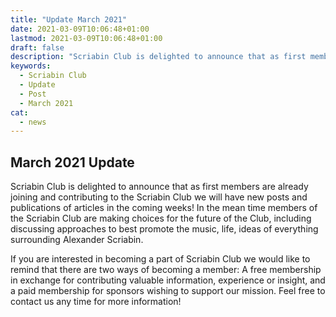```yaml
---
title: "Update March 2021"
date: 2021-03-09T10:06:48+01:00
lastmod: 2021-03-09T10:06:48+01:00
draft: false
description: "Scriabin Club is delighted to announce that as first members are already joining and contributing to the Scriabin Club we will have new posts and publications of articles in the coming weeks!"
keywords:
  - Scriabin Club
  - Update
  - Post
  - March 2021
cat:
  - news
---
```


## March 2021 Update

Scriabin Club is delighted to announce that as first members are already joining and contributing to the Scriabin Club we will have new posts and publications of articles in the coming weeks!
In the mean time members of the Scriabin Club are making choices for the future of the Club, including discussing approaches to best promote the music, life, ideas of everything surrounding Alexander Scriabin.

If you are interested in becoming a part of Scriabin Club we would like to remind that there are two ways of becoming a member: A free membership in exchange for contributing valuable information, experience or insight, and a paid membership for sponsors wishing to support our mission.
Feel free to contact us any time for more information!
